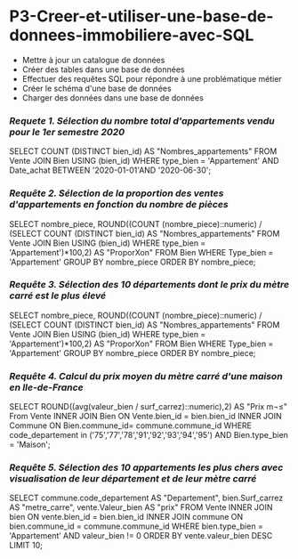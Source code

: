 # P3-Creer-et-utiliser-une-base-de-donnees-immobiliere-avec-SQL

- Mettre à jour un catalogue de données
- Créer des tables dans une base de données
- Effectuer des requêtes SQL pour répondre à une problématique métier
- Créer le schéma d'une base de données
- Charger des données dans une base de données

### *Requete 1. Sélection du nombre total d'appartements vendu pour le 1er semestre 2020*
SELECT COUNT (DISTINCT bien_id) AS "Nombres_appartements"
FROM Vente
JOIN Bien USING (bien_id)
WHERE type_bien = 'Appartement'
AND Date_achat BETWEEN '2020-01-01'AND '2020-06-30';

### *Requête 2. Sélection de la proportion des ventes d'appartements en fonction du nombre de pièces*
SELECT nombre_piece,
ROUND((COUNT (nombre_piece)::numeric)
/
(SELECT COUNT (DISTINCT bien_id) AS "Nombres_appartements"
FROM Vente
JOIN Bien USING (bien_id)
WHERE type_bien = 'Appartement')*100,2) AS "ProporXon"
FROM Bien
WHERE Type_bien = 'Appartement'
GROUP BY nombre_piece ORDER BY nombre_piece;

### *Requête 3. Sélection des 10 départements dont le prix du mètre carré est le plus élevé*
SELECT nombre_piece,
ROUND((COUNT (nombre_piece)::numeric)
/
(SELECT COUNT (DISTINCT bien_id) AS "Nombres_appartements"
FROM Vente
JOIN Bien USING (bien_id)
WHERE type_bien = 'Appartement')*100,2) AS "ProporXon"
FROM Bien
WHERE Type_bien = 'Appartement'
GROUP BY nombre_piece ORDER BY nombre_piece;

### *Requête 4. Calcul du prix moyen du mètre carré d'une maison en Ile-de-France*
SELECT ROUND((avg(valeur_bien /
surf_carrez)::numeric),2) AS "Prix m¬≤"
From Vente
INNER JOIN Bien ON Vente.bien_id = bien.bien_id
INNER JOIN Commune ON Bien.commune_id= commune.commune_id WHERE code_departement in ('75','77','78','91','92','93','94','95')
AND Bien.type_bien = 'Maison';

### *Requête 5. Sélection des 10 appartements les plus chers avec visualisation de leur département et de leur mètre carré*
SELECT
commune.code_departement AS "Departement",
bien.Surf_carrez AS "metre_carre",
vente.Valeur_bien AS "prix"
FROM Vente
INNER JOIN bien
ON vente.bien_id = bien.bien_id
INNER JOIN commune
ON bien.commune_id = commune.commune_id
WHERE bien.type_bien = 'Appartement’
AND valeur_bien != 0 ORDER BY vente.valeur_bien
DESC LIMIT 10;
